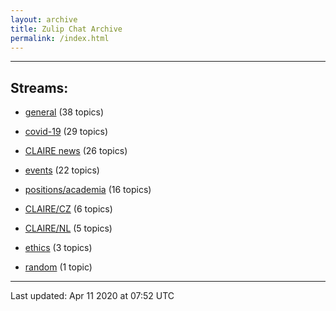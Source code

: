 ```yaml
---
layout: archive
title: Zulip Chat Archive
permalink: /index.html
---
```


---

## Streams:

* [general](stream/201199-general/index.html) (38 topics)

* [covid-19](stream/226112-covid-19/index.html) (29 topics)

* [CLAIRE news](stream/201957-CLAIRE-news/index.html) (26 topics)

* [events](stream/201207-events/index.html) (22 topics)

* [positions/academia](stream/203258-positions/academia/index.html) (16 topics)

* [CLAIRE/CZ](stream/203399-CLAIRE/CZ/index.html) (6 topics)

* [CLAIRE/NL](stream/203255-CLAIRE/NL/index.html) (5 topics)

* [ethics](stream/228366-ethics/index.html) (3 topics)

* [random](stream/202125-random/index.html) (1 topic)

<hr><p>Last updated: Apr 11 2020 at 07:52 UTC</p>
